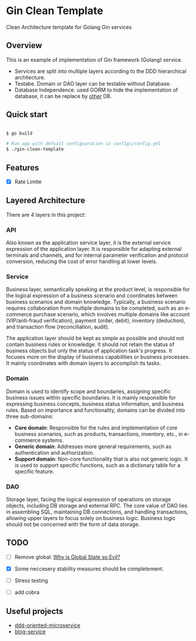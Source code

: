
# Gin Clean Template

Clean Architecture template for Golang Gin services

## Overview 

This is an example of implementation of Gin framework (Golang) service.

- Services are split into multiple layers according to the DDD hierarchical architecture.
- Testabe. Domain or DAO layer can be testable without Database. 
- Database Independence. used GORM to hide the implementation of database, it can be replace by [other](https://gorm.io/docs/connecting_to_the_database.html) DB.


## Quick start

```sh

$ go build

# Run app with defualt configuaration in configs/config.yml
$ ./gin-clean-template
```

## Features

- [x] Rate Limite


## Layered Architecture 

There are 4 layers in this project:

### API

Also known as the application service layer, it is the external service expression of the application layer. It is responsible for adapting external terminals and channels, and for internal parameter verification and protocol conversion, reducing the cost of error handling at lower levels.

### Service

Business layer, semantically speaking at the product level, is responsible for the logical expression of a business scenario and coordinates between business scenarios and domain knowledge. Typically, a business scenario requires collaboration from multiple domains to be completed, such as an e-commerce purchase scenario, which involves multiple domains like account (VIP/anti-fraud verification), payment (order, debit), inventory (deduction), and transaction flow (reconciliation, audit).

The application layer should be kept as simple as possible and should not contain business rules or knowledge. It should not retain the status of business objects but only the status of application task's progress. It focuses more on the display of business capabilities or business processes. It mainly coordinates with domain layers to accomplish its tasks.


### Domain

Domain is used to identify scope and boundaries, assigning specific business issues within specific boundaries. It is mainly responsible for expressing business concepts, business status information, and business rules. Based on importance and functionality, domains can be divided into three sub-domains:

- **Core domain**: Responsible for the rules and implementation of core business scenarios, such as products, transactions, inventory, etc., in e-commerce systems.
- **Generic domain**: Addresses more general requirements, such as authentication and authorization.
- **Support domain**: Non-core functionality that is also not generic logic. It is used to support specific functions, such as a dictionary table for a specific feature.


### DAO

Storage layer, facing the logical expression of operations on storage objects, including DB storage and external RPC. The core value of DAO lies in assembling SQL, maintaining DB connections, and handling transactions, allowing upper layers to focus solely on business logic. Business logic should not be concerned with the form of data storage.


## TODO
- [ ] Remove global: [Why is Global State so Evil?](https://softwareengineering.stackexchange.com/questions/148108/why-is-global-state-so-evil)
- [x] Some neccesery stability measures should be completement.
- [ ] Stress testing 
- [ ] add cobra


## Useful projects
- [ddd-oriented-microservice](https://learn.microsoft.com/en-us/dotnet/architecture/microservices/microservice-ddd-cqrs-patterns/ddd-oriented-microservice)
- [blog-service](https://github.com/go-programming-tour-book/blog-service)